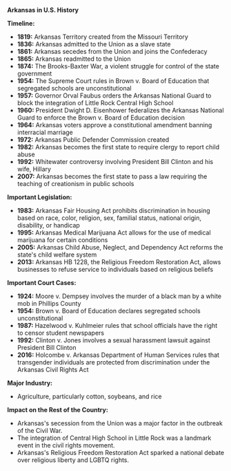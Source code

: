 **Arkansas in U.S. History**

**Timeline:**

* **1819:** Arkansas Territory created from the Missouri Territory
* **1836:** Arkansas admitted to the Union as a slave state
* **1861:** Arkansas secedes from the Union and joins the Confederacy
* **1865:** Arkansas readmitted to the Union
* **1874:** The Brooks-Baxter War, a violent struggle for control of the state government
* **1954:** The Supreme Court rules in Brown v. Board of Education that segregated schools are unconstitutional
* **1957:** Governor Orval Faubus orders the Arkansas National Guard to block the integration of Little Rock Central High School
* **1960:** President Dwight D. Eisenhower federalizes the Arkansas National Guard to enforce the Brown v. Board of Education decision
* **1964:** Arkansas voters approve a constitutional amendment banning interracial marriage
* **1972:** Arkansas Public Defender Commission created
* **1982:** Arkansas becomes the first state to require clergy to report child abuse
* **1992:** Whitewater controversy involving President Bill Clinton and his wife, Hillary
* **2007:** Arkansas becomes the first state to pass a law requiring the teaching of creationism in public schools

**Important Legislation:**

* **1983:** Arkansas Fair Housing Act prohibits discrimination in housing based on race, color, religion, sex, familial status, national origin, disability, or handicap
* **1995:** Arkansas Medical Marijuana Act allows for the use of medical marijuana for certain conditions
* **2005:** Arkansas Child Abuse, Neglect, and Dependency Act reforms the state's child welfare system
* **2013:** Arkansas HB 1228, the Religious Freedom Restoration Act, allows businesses to refuse service to individuals based on religious beliefs

**Important Court Cases:**

* **1924:** Moore v. Dempsey involves the murder of a black man by a white mob in Phillips County
* **1954:** Brown v. Board of Education declares segregated schools unconstitutional
* **1987:** Hazelwood v. Kuhlmeier rules that school officials have the right to censor student newspapers
* **1992:** Clinton v. Jones involves a sexual harassment lawsuit against President Bill Clinton
* **2016:** Holcombe v. Arkansas Department of Human Services rules that transgender individuals are protected from discrimination under the Arkansas Civil Rights Act

**Major Industry:**

* Agriculture, particularly cotton, soybeans, and rice

**Impact on the Rest of the Country:**

* Arkansas's secession from the Union was a major factor in the outbreak of the Civil War.
* The integration of Central High School in Little Rock was a landmark event in the civil rights movement.
* Arkansas's Religious Freedom Restoration Act sparked a national debate over religious liberty and LGBTQ rights.